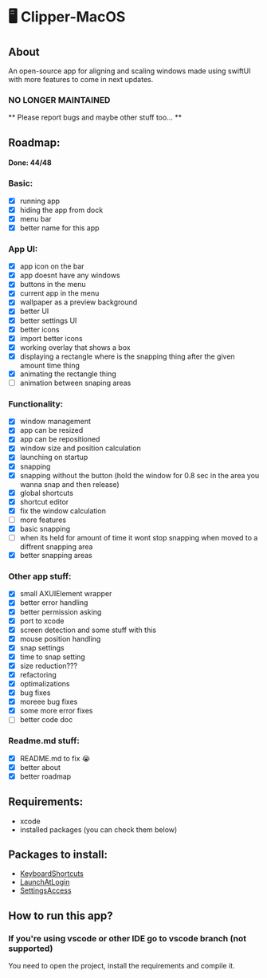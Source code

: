 # 🖥️ Clipper-MacOS
## About
An open-source app for aligning and scaling windows made using swiftUI with more features to come in next updates.

### NO LONGER MAINTAINED

** Please report bugs and maybe other stuff too... **
## Roadmap:
#### Done: 44/48
### Basic:
- [x] running app
- [x] hiding the app from dock
- [x] menu bar
- [x] better name for this app
### App UI:
- [x] app icon on the bar
- [x] app doesnt have any windows
- [x] buttons in the menu
- [x] current app in the menu
- [x] wallpaper as a preview background
- [x] better UI
- [x] better settings UI
- [x] better icons
- [x] import better icons
- [x] working overlay that shows a box
- [x] displaying a rectangle where is the snapping thing after the given amount time thing
- [x] animating the rectangle thing
- [ ] animation between snaping areas
### Functionality:
- [x] window management
- [x] app can be resized
- [x] app can be repositioned
- [x] window size and position calculation
- [x] launching on startup
- [x] snapping
- [x] snapping without the button (hold the window for 0.8 sec in the area you wanna snap and then release)
- [x] global shortcuts
- [x] shortcut editor
- [x] fix the window calculation
- [ ] more features
- [x] basic snapping
- [ ] when its held for amount of time it wont stop snapping when moved to a diffrent snapping area
- [x] better snapping areas
### Other app stuff:
- [x] small AXUIElement wrapper
- [x] better error handling
- [x] better permission asking
- [x] port to xcode
- [x] screen detection and some stuff with this
- [x] mouse position handling
- [x] snap settings
- [x] time to snap setting
- [x] size reduction???
- [x] refactoring
- [x] optimalizations
- [x] bug fixes
- [x] moreee bug fixes
- [x] some more error fixes
- [ ] better code doc
### Readme.md stuff:
- [x] README.md to fix 😭
- [x] better about
- [x] better roadmap
## Requirements:
- xcode
- installed packages (you can check them below)
## Packages to install:
- [KeyboardShortcuts](https://github.com/sindresorhus/KeyboardShortcuts)
- [LaunchAtLogin](https://github.com/sindresorhus/LaunchAtLogin-modern)
- [SettingsAccess](https://github.com/orchetect/SettingsAccess)
## How to run this app?
### If you're using vscode or other IDE go to vscode branch (not supported)
You need to open the project, install the requirements and compile it.
